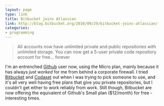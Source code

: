 ```yaml
---
layout: page
type: link
title: Bitbucket joins Atlassian
link: http://blog.bitbucket.org/2010/09/29/bitbucket-joins-atlassian/
categories: 
- programming
---
```

> All accounts now have unlimited private and public repositories with unlimited storage. You can now get a 5-user private code repository account for free… forever

I'm an entrenched [Github](http://github.com) user now, using the Micro plan, mainly because it has always *just worked* for me from behind a corporate firewall. I tried [Bitbucket](http://bitbucket.org) and [Codaset](http://codaset.com/) out when I was trying to pick someone to use, and it's all very well having free plans that give you private repositories, but I couldn't get either to work reliably from work. Still though, Bitbucket are now offering the equivalent of Github's Small plan ($12/month) for free - interesting times.
